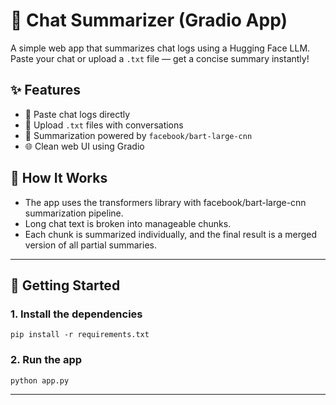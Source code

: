 # 💬 Chat Summarizer (Gradio App)

A simple web app that summarizes chat logs using a Hugging Face LLM. Paste your chat or upload a `.txt` file — get a concise summary instantly!

## ✨ Features

- 📝 Paste chat logs directly
- 📂 Upload `.txt` files with conversations
- 🧠 Summarization powered by `facebook/bart-large-cnn`
- 🌐 Clean web UI using Gradio

## 🧠 How It Works

- The app uses the transformers library with facebook/bart-large-cnn summarization pipeline.
- Long chat text is broken into manageable chunks.
- Each chunk is summarized individually, and the final result is a merged version of all partial summaries.

---

## 🚀 Getting Started

### 1. Install the dependencies
```
pip install -r requirements.txt
```

### 2. Run the app
```
python app.py
```
---
